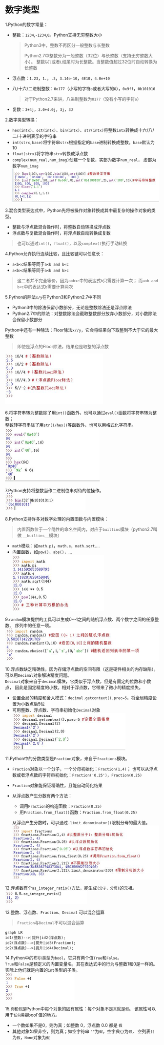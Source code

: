<!--
    作者：华校专
    email: huaxz1986@163.com
**  本文档可用于个人学习目的，不得用于商业目的  **
-->
# 数字类型
1.Python的数字常量：

* 整数：`1234`,`-1234`,`0`。Python支持无穷整数大小
	>Python3中，整数不再区分一般整数与长整数
	>
	>Python2.7中整数分为一般整数（32位）与长整数（支持无穷整数大小）。
	整数以`l`或者`L`结尾时为长整数。当整数值超过32位时自动转换为长整数

* 浮点数：`1.23`，`1.`，`.3`，`3.14e-10`，`4E10`，`4.0e+10`
* 八/十六/二进制整数：`0o177`（小写的字符`o`或者大写的`O`），`0x9ff`，`0b101010`
	> 对于Python2.7来讲，八进制整数为`0177`（没有小写的字符`o`）
* 复数：`3+4j`，`3.0+4.0j`，`3j`，`3J`

2.数字类型转换：

* `hex(intx)`、`oct(intx)`、`bin(intx)`、`str(intx)`将整数`intx`转换成十六/八/二/十进制表示的字符串
* `int(strx,base)`将字符串`strx`根据指定的`base`进制转换成整数。`base`默认为10
* `float(strx)`将字符串`strx`转换成浮点数
* `complex(num_real,num_imag)`创建一个复数，实部为数字`num_real`，
  虚部为数字`num_imag`  
 ![数字类型转换](../imgs/python_2_1.JPG)

3.混合类型表达式中，Python先将被操作对象转换成其中最复杂的操作对象的类型。

* 整数与浮点数混合操作时，将整数自动转换成浮点数
* 浮点数与复数混合操作时，将浮点数自动转换成复数
>也可以通过`int()`，`float()`，以及`complex()`执行手动转换

4.Python允许执行连续比较，且比较链可以任意长：

* `a<b<c`结果等同于`a<b and b<c`
* `a<b>c`结果等同于`a<b and b>c`
> 这二者并不完全等价，因为`a<b<c`中的表达式`b`只需要计算一次；
  而`a<b and b<c`中的表达式`b`需要计算两次

5.Python的除法`x/y`在Python3和Python2.7中不同

* Python3中的除法保留小数部分，无论是整数除法还是浮点除法
* Python2.7中的除法：对整数除法会截取整数部分放弃小数部分，对小数除法会保留小数部分

Python中还有一种除法：Floor除法`x//y`，它会将结果向下取整到不大于它的最大整数
> 即使是浮点的Floor除法，结果也是取整的浮点数 
 
![除法和Floor除法](../imgs/python_2_2.JPG)

6.将字符串转为整数除了用`int()`函数外，也可以通过`eval()`函数将字符串转为整数；  
整数转字符串除了用`str()/hex()`等函数外，也可以用格式化字符串。  
![字符串和整数的转换](../imgs/python_2_3.JPG)

7.Python支持将整数当作二进制位串对待的位操作。  
![整数的按位异或](../imgs/python_2_4.JPG)

8.Python支持许多对数字处理的内置函数与内置模块：
> 内置函数位于一个隐性的命名空间内，对应于`builtins`模块（python2.7叫做
  `__builtins__`模块）

* `math`模块：如`math.pi`，`math.e`，`math.sqrt`....
* 内置函数，如`pow()`，`abs()`，...  
  ![数学模块与数学函数](../imgs/python_2_5.JPG)

9.`random`模块提供的工具可以生成0～1之间的随机浮点数、两个数字之间的任意整数、
  序列中的任意一项。  
![random模块](../imgs/python_2_6.JPG)

10.浮点数缺乏精确性，因为存储浮点数的空间有限（这是硬件相关的内存缺陷），
  可以用`Decimal`对象解决精度问题。  
  `Decimal`对象来自于`decimal`模块，它类似于浮点数，但是有固定的位数和小数点，
  因此是固定精度的小数。相对于浮点数，它带来了微小的精度损失。

* 设置全局的精度和舍入模式：`decimal.getcontext().prec=5`，将全局精度设置为小数点后5位
* 可用整数、浮点数、字符串初始化`Decimal`对象  
  ![Decimal对象](../imgs/python_2_7.JPG)

11.Python中的分数类型是`Fraction`对象，来自于`fractions`模块。

* `Fraction`对象以一个分子，一个分母初始化：`Fraction(1,4)`；
  也可以从浮点数或者浮点数的字符串初始化：`Fraction('0.25')`，`Fraction(0.25)`
* `Fraction`对象能保证精确性，且能自动简化结果
* 从浮点数产生分数有两个方法：
	* 调用`Fraction`的构造函数：`Fraction(0.25)`
	* 用`Fraction.from_float()`函数：`Fraction.from_float(0.25)`
 
  从浮点产生分数时，可以通过`.limit_denominator()`限制分母的最大值。  
  ![Fraction对象](../imgs/python_2_8.JPG)

12.浮点数有个`as_integer_ratio()`方法，能生成`(分子，分母)`的元祖。  
![浮点的元祖表示](../imgs/python_2_9.JPG)

13.整数、浮点数、`Fraction`、`Decimal` 可以混合运算
> `Fraction`与`Decimal`不可以混合运算

~~~mermaid
graph LR
id1(整数)-->|提升|id2(浮点数);
id2(浮点数)-->|提升|id3(Fraction);
id2(浮点数)-->|提升|id4(Decimal);
~~~

14.Python中的布尔类型为`bool`，它只有两个值`True`和`False`。  
`True`和`False`是预定义的内置变量名，其在表达式中的行为与整数1和0是一样的。实际上他们就是内置的`int`类型的子类。  
![布尔类型的整数行为](../imgs/python_2_10.JPG)

15.`真`和`假`是Python中每个对象的固有属性：每个对象不是`真`就是`假`。
  该属性可以用于`任何需要`bool`值的地方。

* 一个数如果不是0，则为真；如整数 0，浮点数 0.0 都是 `假`
* 其他对象如果非空，则为真；如空字符串 `""`为`假`，空字典`{}`为`假`，
  空列表`[]`为`假`，`None`对象为`假`




